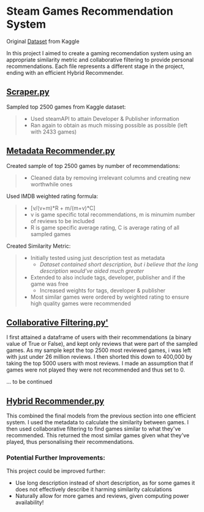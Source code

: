 # Steam Games Recommendation System
Original [Dataset](https://www.kaggle.com/datasets/antonkozyriev/game-recommendations-on-steam) from Kaggle

In this project I aimed to create a gaming recomendation system using an appropriate similarity metric and collaborative filtering to provide personal recommendations. Each file represents a different stage in the project, ending with an efficient Hybrid Recommender.



## [Scraper.py](https://github.com/AhmecC/games_recommendation_system/blob/main/scraper.py)
Sampled top 2500 games from Kaggle dataset:
> - Used steamAPI to attain Developer & Publisher information
> - Ran again to obtain as much missing possible as possible (left with 2433 games) 

## [Metadata Recommender.py](https://github.com/AhmecC/games_recommendation_system/blob/main/Metadata%20Recommender.py)

Created sample of top 2500 games by number of recommendations:
> - Cleaned data by removing irrelevant columns and creating new worthwhile ones

Used IMDB weighted rating formula:
> - [v/(v+m)*R + m/(m+v)*C]
> - v is game specific total recommendations, m is minumim number of reviews to be included
> - R is game specific average rating, C is average rating of all sampled games

Created Similarity Metric:
> - Initially tested using just description test as metadata
>   - *Dataset contained short description, but i believe that the long description would've aided much greater*
> - Extended to also include tags, developer, publisher and if the game was free
>   - Increased weights for tags, developer & publisher
> - Most similar games were ordered by weighted rating to ensure high quality games were recommended     

## [Collaborative Filtering.py'](https://github.com/AhmecC/games_recommendation_system/blob/main/Collaborative%20Filtering.py)

I first attained a dataframe of users with their recommendations (a binary value of True or False), and kept only reviews that were part of the sampled games. As my sample kept the top 2500 most reviewed games, i was left with just under 26 million reviews. I then shorted this down to 400,000 by taking the top 5000 users with most reviews.  I made an assumption that if games were not played they were not recommended and thus set to 0.

... to be continued

## [Hybrid Recommender.py](https://github.com/AhmecC/games_recommendation_system/blob/main/Hybrid%20Recommender.py)

This combined the final models from the previous section into one efficient system. I used the metadata to calculate the similarity between games. I then used collaborative filtering to find games similar to what they've recommended. This returned the most similar games given what they've played, thus personalising their recommendations.

### Potential Further Improvements:

This project could be improved further:
- Use long description instead of short description, as for some games it does not effectively describe it harming similarity calculations
- Naturally allow for more games and reviews, given computing power availability!
